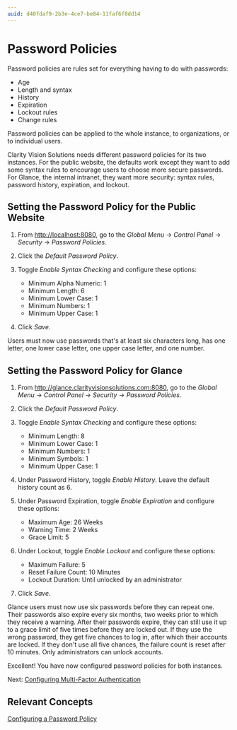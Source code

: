 ```yaml
---
uuid: d40fdaf9-2b3e-4ce7-be84-11faf6f8dd14
---
```

# Password Policies

Password policies are rules set for everything having to do with passwords: 

- Age
- Length and syntax
- History
- Expiration
- Lockout rules
- Change rules

Password policies can be applied to the whole instance, to organizations, or to individual users. 

Clarity Vision Solutions needs different password policies for its two instances. For the public website, the defaults work except they want to add some syntax rules to encourage users to choose more secure passwords. For Glance, the internal intranet, they want more security: syntax rules, password history, expiration, and lockout. 

## Setting the Password Policy for the Public Website

1. From <http://localhost:8080>, go to the _Global Menu_ &rarr; _Control Panel_ &rarr; _Security_ &rarr; _Password Policies_. 

1. Click the _Default Password Policy_. 

1. Toggle _Enable Syntax Checking_ and configure these options: 

   - Minimum Alpha Numeric: 1
   - Minimum Length: 6
   - Minimum Lower Case: 1
   - Minimum Numbers: 1
   - Minimum Upper Case: 1

1. Click _Save_. 

Users must now use passwords that's at least six characters long, has one letter, one lower case letter, one upper case letter, and one number. 

## Setting the Password Policy for Glance

1. From <http://glance.clarityvisionsolutions.com:8080>, go to the _Global Menu_ &rarr; _Control Panel_ &rarr; _Security_ &rarr; _Password Policies_. 

1. Click the _Default Password Policy_. 

1. Toggle _Enable Syntax Checking_ and configure these options: 

   - Minimum Length: 8
   - Minimum Lower Case: 1
   - Minimum Numbers: 1
   - Minimum Symbols: 1
   - Minimum Upper Case: 1

1. Under Password History, toggle _Enable History_. Leave the default history count as 6. 

1. Under Password Expiration, toggle _Enable Expiration_ and configure these options: 

   - Maximum Age: 26 Weeks
   - Warning Time: 2 Weeks
   - Grace Limit: 5

1. Under Lockout, toggle _Enable Lockout_ and configure these options: 

   - Maximum Failure: 5
   - Reset Failure Count: 10 Minutes
   - Lockout Duration: Until unlocked by an administrator

1. Click _Save_. 

Glance users must now use six passwords before they can repeat one. Their passwords also expire every six months, two weeks prior to which they receive a warning. After their passwords expire, they can still use it up to a grace limit of five times before they are locked out. If they use the wrong password, they get five chances to log in, after which their accounts are locked. If they don't use all five chances, the failure count is reset after 10 minutes. Only administrators can unlock accounts. 

Excellent! You have now configured password policies for both instances. 

Next: [Configuring Multi-Factor Authentication](./configuring-mfa.md)

## Relevant Concepts

[Configuring a Password Policy](https://learn.liferay.com/w/dxp/users-and-permissions/roles-and-permissions/configuring-a-password-policy)
